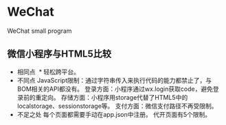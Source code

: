 # WeChat
WeChat small program

## 微信小程序与HTML5比较
* 相同点
  * 轻松跨平台。
* 不同点
JavaScript限制：通过字符串传入来执行代码的能力都禁止了，与BOM相关的API都没有。
登录方面：小程序通过wx.login获取code，避免登录前的重定向。
存储方面：小程序用storage代替了HTML5中的localstorage、sessionstorage等。
支付方面：微信支付路径不再受限制。
* 不足之处
每个页面都需要手动在app.json中注册。
代开页面有5个限制。
